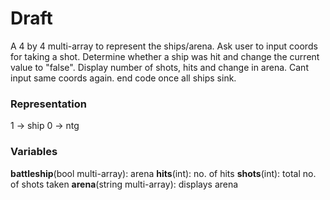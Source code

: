 # Draft
A 4 by 4 multi-array to represent the ships/arena.
Ask user to input coords for taking a shot.
Determine whether a ship was hit and change the current value to "false".
Display number of shots, hits and change in arena.
Cant input same coords again.
end code once all ships sink.

### Representation
1 -> ship
0 -> ntg

### Variables 
**battleship**(bool multi-array): arena 
**hits**(int): no. of hits
**shots**(int): total no. of shots taken 
**arena**(string multi-array): displays arena

